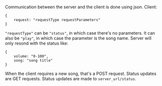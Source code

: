 Communication between the server and the client is done using json.
Client:

```
{
    request: "requestType requestParameters"
}
```

`"requestType"` can be `"status"`, in which case there's no parameters. It can also be `"play"`, in which case the parameter is the song name.
Server will only resond with the status like:

```
{
    volume: "0-100",
    song: "song title"
}
```

When the client requires a new song, that's a POST request. Status updates are GET requests.
Status updates are made to `server_url/status`.


